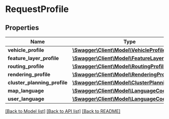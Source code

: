 # RequestProfile

## Properties
Name | Type | Description | Notes
------------ | ------------- | ------------- | -------------
**vehicle_profile** | [**\Swagger\Client\Model\VehicleProfile**](VehicleProfile.md) |  | [optional] 
**feature_layer_profile** | [**\Swagger\Client\Model\FeatureLayerProfile**](FeatureLayerProfile.md) |  | [optional] 
**routing_profile** | [**\Swagger\Client\Model\RoutingProfile**](RoutingProfile.md) |  | [optional] 
**rendering_profile** | [**\Swagger\Client\Model\RenderingProfile**](RenderingProfile.md) |  | [optional] 
**cluster_planning_profile** | [**\Swagger\Client\Model\ClusterPlanningProfile**](ClusterPlanningProfile.md) |  | [optional] 
**map_language** | [**\Swagger\Client\Model\LanguageCode**](LanguageCode.md) |  | [optional] 
**user_language** | [**\Swagger\Client\Model\LanguageCode**](LanguageCode.md) |  | [optional] 

[[Back to Model list]](../../README.md#documentation-for-models) [[Back to API list]](../../README.md#documentation-for-api-endpoints) [[Back to README]](../../README.md)

